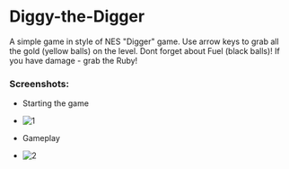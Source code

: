 # Diggy-the-Digger
A simple game in style of NES "Digger" game.
Use arrow keys to grab all the gold (yellow balls)
on the level. Dont forget about Fuel (black balls)!
If you have damage - grab the Ruby!

### Screenshots:

 - Starting the game
 - ![1](https://github.com/Mad-Head-Code/Diggy-the-Digger/assets/150302659/01a31bab-4e2c-4a52-a7a5-dc61d6be8ead)

 - Gameplay
 - ![2](https://github.com/Mad-Head-Code/Diggy-the-Digger/assets/150302659/b1196c4d-7d02-4e54-956a-52c5dbb96777)
